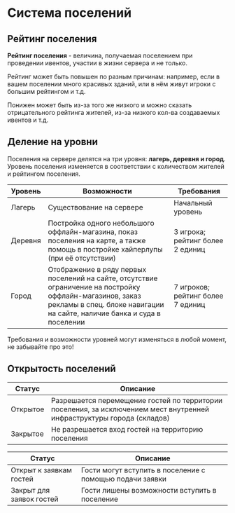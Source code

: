 # Система поселений

## Рейтинг поселения

**Рейтинг поселения** - величина, получаемая поселением при проведении ивентов, участии в жизни сервера и не только.

Рейтинг может быть повышен по разным причинам: например, если в вашем поселении много красивых зданий, или в нём живут игроки с большим рейтингом и т.д. 

Понижен может быть из-за того же низкого и можно сказать отрицательного рейтинга жителей, из-за низкого кол-ва создаваемых ивентов и т.д. 

## Деление на уровни

Поселения на сервере делятся на три уровня: **лагерь, деревня и город**. Уровень поселения изменяется в соответствии с количеством жителей и рейтингом поселения. 

|Уровень|Возможности|Требования|
|---|---|---|
|Лагерь|Существование на сервере|Начальный уровень|
|Деревня|Постройка одного небольшого оффлайн-магазина, показ поселения на карте, а также помощь в постройке хайперлупы (при её отсутствии)|3 игрока; рейтинг более 2 единиц|
|Город|Отображение в ряду первых поселений на сайте, отсутствие ограничение на постройку оффлайн-магазинов, заказ рекламы в спец. блоке навигации на сайте, наличие банка и суда в поселении|7 игроков; рейтинг более 7 единиц|

Требования и возможности уровней могут изменяться в любой момент, не забывайте про это!

## Открытость поселений

|Статус|Описание|
|---|---|
|Открытое|Разрешается перемещение гостей по территории поселения, за исключением мест внутренней инфраструктуры города (складов)|
|Закрытое|Не разрешается вход гостей на территорию поселения|

|Статус|Описание|
|---|---|
|Открыт к заявкам гостей|Гости могут вступить в поселение с помощью подачи заявки|
|Закрыт для заявок гостей|Гости лишены возможности вступить в поселение|